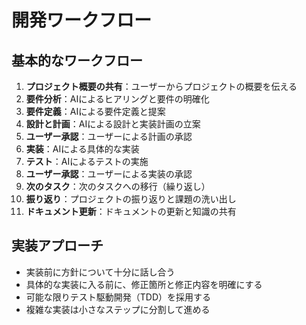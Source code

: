 # 開発ワークフロー

## 基本的なワークフロー

1. **プロジェクト概要の共有**：ユーザーからプロジェクトの概要を伝える
2. **要件分析**：AIによるヒアリングと要件の明確化
3. **要件定義**：AIによる要件定義と提案
4. **設計と計画**：AIによる設計と実装計画の立案
5. **ユーザー承認**：ユーザーによる計画の承認
6. **実装**：AIによる具体的な実装
7. **テスト**：AIによるテストの実施
8. **ユーザー承認**：ユーザーによる実装の承認
9. **次のタスク**：次のタスクへの移行（繰り返し）
10. **振り返り**：プロジェクトの振り返りと課題の洗い出し
11. **ドキュメント更新**：ドキュメントの更新と知識の共有

## 実装アプローチ

- 実装前に方針について十分に話し合う
- 具体的な実装に入る前に、修正箇所と修正内容を明確にする
- 可能な限りテスト駆動開発（TDD）を採用する
- 複雑な実装は小さなステップに分割して進める
